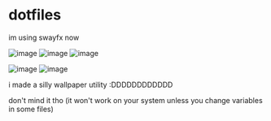 # dotfiles

im using swayfx now



![image](https://github.com/panocelot/dotfiles/assets/69819938/bcb66de5-885b-4ee0-84c3-14b226aa5123)
![image](https://github.com/panocelot/dotfiles/assets/69819938/cc981876-f83d-4efa-b34c-79e8534ab350)
![image](https://github.com/panocelot/dotfiles/assets/69819938/6cf26b3c-0fca-42b7-8502-a1a938de7590)

![image](https://github.com/panocelot/dotfiles/assets/69819938/8aa29231-7997-4885-8e21-14c3d43e03d8)
![image](https://github.com/panocelot/dotfiles/assets/69819938/a9f2f226-b5f8-4d98-ba74-b636338ddb40)




i made a silly wallpaper utility :DDDDDDDDDDDD

don't mind it tho (it won't work on your system unless you change variables in some files)
